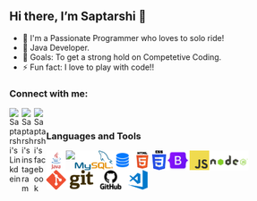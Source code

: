 ## Hi there, I’m Saptarshi 👋

- 👀 I'm a Passionate Programmer who loves to solo ride!
- 🌱 Java Developer.
- 💞️ Goals: To get a strong hold on Competetive Coding.
- ⚡ Fun fact: I love to play with code!!

### Connect with me:

<a href="https://www.linkedin.com/in/saptarshi-karmakar/">
  <img align="left" alt="Saptarshi's Linkdein" width="22px" src="https://cdn.jsdelivr.net/npm/simple-icons@v3/icons/linkedin.svg" />
</a>
<a href="https://www.instagram.com/saptarshi_karmakar/">
  <img align="left" alt="Saptarshi's instagram" width="22px" src="https://cdn.jsdelivr.net/npm/simple-icons@v3/icons/instagram.svg" />
</a>
<a href="https://www.facebook.com/saptarshi.karmakar.507/">
  <img align="left" alt="Saptarshi's facebook" width="22px" src="https://cdn.jsdelivr.net/npm/simple-icons@v3/icons/facebook.svg" />
</a>
<br/>

### Languages and Tools

<img align="left" height="35" src="https://raw.githubusercontent.com/SaptarshiKarmakar/SaptarshiKarmakar/master/java.png" />
<img align="left" height="35" src="https://raw.githubusercontent.com/SaptarshiKarmakar/SaptarshiKarmakar/master/SpringBoot.png" />
<img align="left" height="35" src="https://raw.githubusercontent.com/SaptarshiKarmakar/SaptarshiKarmakar/master/Mysql.png" />
<img align="left" height="35" src="https://raw.githubusercontent.com/SaptarshiKarmakar/SaptarshiKarmakar/master/DBMS.png" />
<img align="left" height="35" src="https://raw.githubusercontent.com/SaptarshiKarmakar/SaptarshiKarmakar/master/html.png" />
<img align="left" height="35" src="https://raw.githubusercontent.com/SaptarshiKarmakar/SaptarshiKarmakar/master/CSS3.png" />
<img align="left" height="35" src="https://raw.githubusercontent.com/SaptarshiKarmakar/SaptarshiKarmakar/master/bootstrap.png" />
<img align="left" height="35" src="https://raw.githubusercontent.com/SaptarshiKarmakar/SaptarshiKarmakar/master/JavaScript.png" />
<img align="left" height="35" src="https://raw.githubusercontent.com/SaptarshiKarmakar/SaptarshiKarmakar/master/nodejs.png" />
<img align="left" height="35" src="https://raw.githubusercontent.com/SaptarshiKarmakar/SaptarshiKarmakar/master/Git.png" />
<img align="left" height="35" src="https://raw.githubusercontent.com/SaptarshiKarmakar/SaptarshiKarmakar/master/GitHub.png" />
<img align="left" height="35" src="https://raw.githubusercontent.com/SaptarshiKarmakar/SaptarshiKarmakar/master/VS code.png" />
